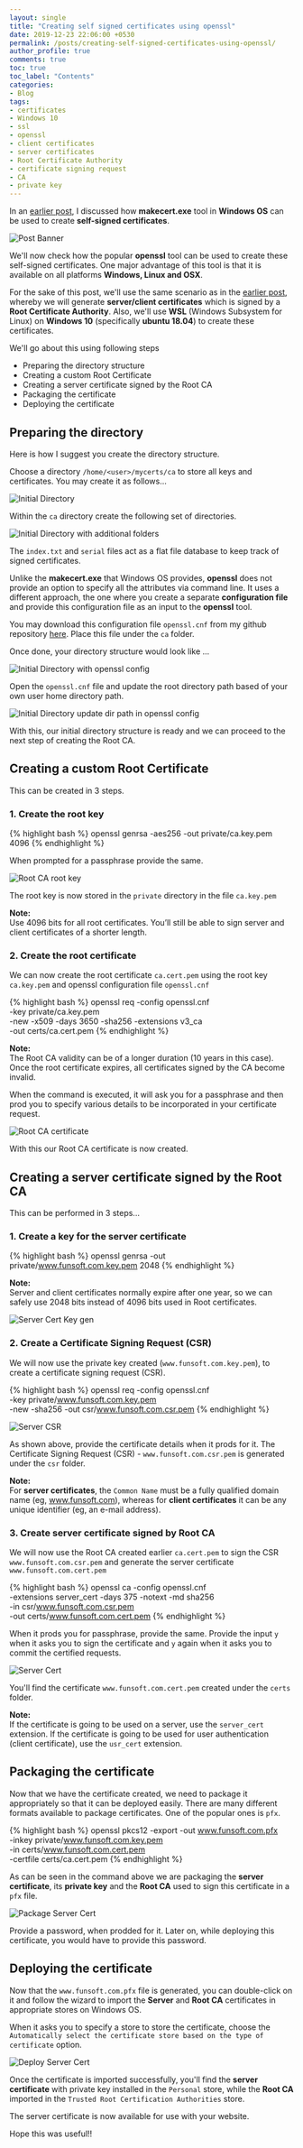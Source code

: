```yaml
---
layout: single
title: "Creating self signed certificates using openssl"
date: 2019-12-23 22:06:00 +0530
permalink: /posts/creating-self-signed-certificates-using-openssl/
author_profile: true
comments: true
toc: true
toc_label: "Contents"
categories: 
- Blog
tags:
- certificates
- Windows 10
- ssl
- openssl
- client certificates
- server certificates
- Root Certificate Authority
- certificate signing request
- CA
- private key
---
```


In an [earlier post](http://sundeepkamath.in/posts/creating-self-signed-certificates/), I discussed how **makecert.exe** tool in **Windows OS** can be used to create **self-signed certificates**.

![Post Banner]({{site.url}}/assets/images/blogs/OpenSSL_banner.png)

We'll now check how the popular **openssl** tool can be used to create these self-signed certificates. One major advantage of this tool is that it is available on all platforms **Windows, Linux and OSX**.

For the sake of this post, we'll use the same scenario as in the [earlier post](http://sundeepkamath.in/posts/creating-self-signed-certificates/), whereby we will generate **server/client certificates** which is signed by a **Root Certificate Authority**. 
Also, we'll use **WSL** (Windows Subsystem for Linux) on **Windows 10** (specifically **ubuntu 18.04**) to create these certificates.

We'll go about this using following steps
* Preparing the directory structure
* Creating a custom Root Certificate
* Creating a server certificate signed by the Root CA
* Packaging the certificate
* Deploying the certificate

## Preparing the directory
Here is how I suggest you create the directory structure.

Choose a directory `/home/<user>/mycerts/ca` to store all keys and certificates.
You may create it as follows...

![Initial Directory]({{site.url}}/assets/images/blogs/1Openssl_InitialDirectory.png)

Within the `ca` directory create the following set of directories.

![Initial Directory with additional folders]({{site.url}}/assets/images/blogs/2Openssl_InitialDirectory.png)

The `index.txt` and `serial` files act as a flat file database to keep track of signed certificates.

Unlike the **makecert.exe** that Windows OS provides, **openssl** does not provide an option to specify all the attributes via command line. It uses a different approach, the one where you create a separate **configuration file** and provide this configuration file as an input to the **openssl** tool.

You may download this configuration file `openssl.cnf` from my github repository [here](https://github.com/sundeepkamath/CreatingSelfSignedCertificates/blob/master/openssl/openssl.cnf).
Place this file under the `ca` folder.

Once done, your directory structure would look like ...

![Initial Directory with openssl config]({{site.url}}/assets/images/blogs/3Openssl_InitialDirectory.png)

Open the `openssl.cnf` file and update the root directory path based of your own user home directory path.

![Initial Directory update dir path in openssl config]({{site.url}}/assets/images/blogs/4Openssl_InitialDirectory.png)

With this, our initial directory structure is ready and we can proceed to the next step of creating the Root CA.

## Creating a custom Root Certificate

This can be created in 3 steps.

### 1. Create the root key

{% highlight bash %}
openssl genrsa -aes256 -out private/ca.key.pem 4096
{% endhighlight %}

When prompted for a passphrase provide the same.

![Root CA root key]({{site.url}}/assets/images/blogs/1Openssl_RootCA.png)

The root key is now stored in the `private` directory in the file `ca.key.pem`

**Note:**  
Use 4096 bits for all root certificates.
You’ll still be able to sign server and client certificates of a shorter length.

### 2. Create the root certificate
We can now create the root certificate `ca.cert.pem` using the root key `ca.key.pem` and openssl configuration file `openssl.cnf`

{% highlight bash %}
openssl req -config openssl.cnf \
      -key private/ca.key.pem \
      -new -x509 -days 3650 -sha256 -extensions v3_ca \
      -out certs/ca.cert.pem
{% endhighlight %}

**Note:**  
The Root CA validity can be of a longer duration (10 years in this case).
Once the root certificate expires, all certificates signed by the CA become invalid.

When the command is executed, it will ask you for a passphrase and then prod you to specify various details to be incorporated in your certificate request.

![Root CA certificate]({{site.url}}/assets/images/blogs/2Openssl_RootCA.png)

With this our Root CA certificate is now created.

## Creating a server certificate signed by the Root CA

This can be performed in 3 steps...

### 1. Create a key for the server certificate

{% highlight bash %}
openssl genrsa -out private/www.funsoft.com.key.pem 2048
{% endhighlight %}

**Note:**   
Server and client certificates normally expire after one year, so we can safely use 2048 bits instead of 4096 bits used in Root certificates.

![Server Cert Key gen]({{site.url}}/assets/images/blogs/1Openssl_ServerCert.png)

### 2. Create a Certificate Signing Request (CSR)
We will now use the private key created (`www.funsoft.com.key.pem`), to create a certificate signing request (CSR).

{% highlight bash %}
openssl req -config openssl.cnf \
      -key private/www.funsoft.com.key.pem \
      -new -sha256 -out csr/www.funsoft.com.csr.pem
{% endhighlight %}

![Server CSR]({{site.url}}/assets/images/blogs/2Openssl_ServerCert.png)

As shown above, provide the certificate details when it prods for it. The Certificate Signing Request (CSR) - `www.funsoft.com.csr.pem` is generated under the `csr` folder.

**Note:**  
For **server certificates**, the `Common Name` must be a fully qualified domain name (eg, www.funsoft.com), whereas for **client certificates** it can be any unique identifier (eg, an e-mail address).

### 3. Create server certificate signed by Root CA
We will now use the Root CA created earlier `ca.cert.pem` to sign the CSR `www.funsoft.com.csr.pem` and generate the server certificate `www.funsoft.com.cert.pem`

{% highlight bash %}
openssl ca -config openssl.cnf \
      -extensions server_cert -days 375 -notext -md sha256 \
      -in csr/www.funsoft.com.csr.pem \
      -out certs/www.funsoft.com.cert.pem
{% endhighlight %}

When it prods you for passphrase, provide the same. Provide the input `y` when it asks you to sign the certificate and `y` again when it asks you to commit the certified requests.

![Server Cert]({{site.url}}/assets/images/blogs/3Openssl_ServerCert.png)

You'll find the certificate `www.funsoft.com.cert.pem` created under the `certs` folder.

**Note:**  
If the certificate is going to be used on a server, use the `server_cert` extension. If the certificate is going to be used for user authentication (client certificate), use the `usr_cert` extension.

## Packaging the certificate
Now that we have the certificate created, we need to package it appropriately so that it can be deployed easily. 
There are many different formats available to package certificates. One of the popular ones is `pfx`.

{% highlight bash %}
openssl pkcs12 -export -out www.funsoft.com.pfx \
        -inkey private/www.funsoft.com.key.pem \
        -in certs/www.funsoft.com.cert.pem \
        -certfile certs/ca.cert.pem
{% endhighlight %}

As can be seen in the command above we are packaging the **server certificate**, its **private key** and the **Root CA** used to sign this certificate in a `pfx` file.

![Package Server Cert]({{site.url}}/assets/images/blogs/1Openssl_PackageServerCert.png)

Provide a password, when prodded for it. Later on, while deploying this certificate, you would have to provide this password.

## Deploying the certificate
Now that the `www.funsoft.com.pfx` file is generated, you can double-click on it and follow the wizard to import the **Server** and **Root CA** certificates in appropriate stores on Windows OS.

When it asks you to specify a store to store the certificate, choose the `Automatically select the certificate store based on the type of certificate` option. 

![Deploy Server Cert]({{site.url}}/assets/images/blogs/1Openssl_Deploy.png)

Once the certificate is imported successfully, you'll find the **server certificate** with private key installed in the `Personal` store, while the **Root CA** imported in the `Trusted Root Certification Authorities` store.

The server certificate is now available for use with your website.

Hope this was useful!!